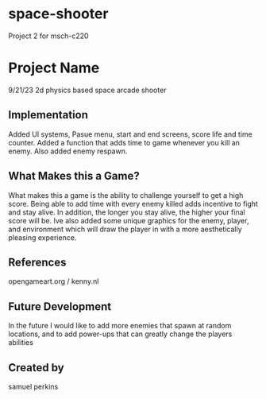# space-shooter
Project 2 for msch-c220
# Project Name
 9/21/23
2d physics based space arcade shooter 

## Implementation
Added UI systems, Pasue menu, start and end screens, score life and time counter. Added a function that adds time to game whenever you kill an enemy. Also added enemy respawn. 
## What Makes this a Game?
What makes this a game is the ability to challenge yourself to get a high score. Being able to add time with every enemy killed adds incentive to fight and stay alive. In addition, the longer you stay alive, the higher your final score will be. Ive also added some unique graphics for the enemy, player, and environment which will draw the player in with a more aesthetically pleasing experience. 
## References
opengameart.org / kenny.nl 
## Future Development
In the future I would like to add more enemies that spawn at random locations, and to add power-ups that can greatly change the players abilities
## Created by
samuel perkins
